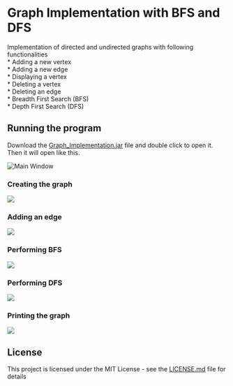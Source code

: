 # Graph Implementation with BFS and DFS

Implementation of directed and undirected graphs with following functionalities <br />
	* Adding a new vertex <br />
	* Adding a new edge <br />
	* Displaying a vertex <br />
	* Deleting a vertex <br />
	* Deleting an edge <br />
	* Breadth First Search (BFS) <br />
	* Depth First Search (DFS) 


## Running the program

Download the [Graph_Implementation.jar](Graph_Implementation.jar) file and double click to open it. Then it will open like this.

![Main Window](window.JPG)

### Creating the graph 

![](creategraph.jpg)

### Adding an edge 

![](addinganedge.jpg)

### Performing BFS 

![](bfs.jpg)

### Performing DFS 
	
![](dfs.jpg)	

### Printing the graph 
	
![](print.jpg)	
	
## License

This project is licensed under the MIT License - see the [LICENSE.md](LICENSE) file for details
